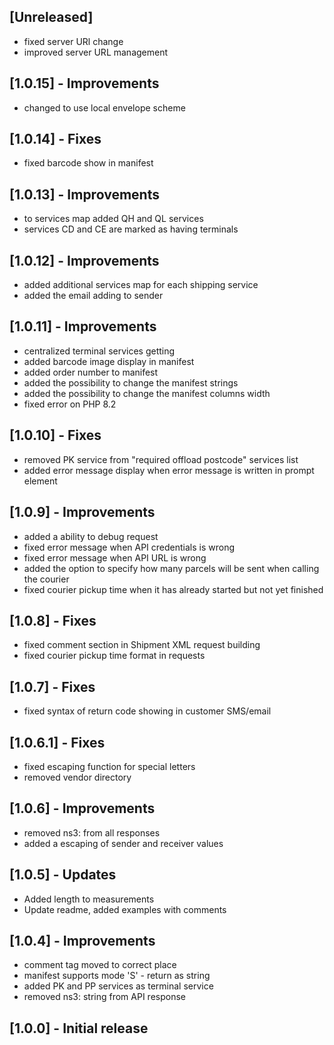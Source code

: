 ## [Unreleased]
- fixed server URl change
- improved server URL management

## [1.0.15] - Improvements
- changed to use local envelope scheme

## [1.0.14] - Fixes
- fixed barcode show in manifest

## [1.0.13] - Improvements
- to services map added QH and QL services
- services CD and CE are marked as having terminals

## [1.0.12] - Improvements
- added additional services map for each shipping service
- added the email adding to sender

## [1.0.11] - Improvements
- centralized terminal services getting
- added barcode image display in manifest
- added order number to manifest
- added the possibility to change the manifest strings
- added the possibility to change the manifest columns width
- fixed error on PHP 8.2

## [1.0.10] - Fixes
- removed PK service from "required offload postcode" services list
- added error message display when error message is written in prompt element

## [1.0.9] - Improvements
- added a ability to debug request
- fixed error message when API credentials is wrong
- fixed error message when API URL is wrong
- added the option to specify how many parcels will be sent when calling the courier
- fixed courier pickup time when it has already started but not yet finished

## [1.0.8] - Fixes
- fixed comment section in Shipment XML request building
- fixed courier pickup time format in requests

## [1.0.7] - Fixes
- fixed syntax of return code showing in customer SMS/email

## [1.0.6.1] - Fixes
- fixed escaping function for special letters
- removed vendor directory

## [1.0.6] - Improvements
- removed ns3: from all responses
- added a escaping of sender and receiver values

## [1.0.5] - Updates
- Added length to measurements
- Update readme, added examples with comments

## [1.0.4] - Improvements
- comment tag moved to correct place
- manifest supports mode 'S' - return as string
- added PK and PP services as terminal service
- removed ns3: string from API response

## [1.0.0] - Initial release
